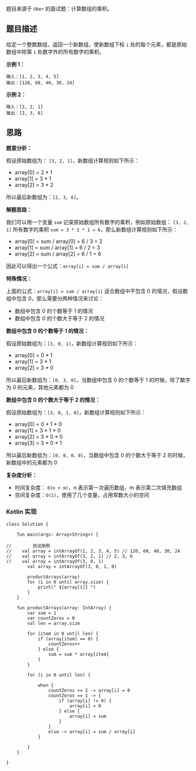 题目来源于 `Uber` 的面试题：计算数组的乘积。

## 题目描述

给定一个整数数组，返回一个新数组，使新数组下标 `i` 处的每个元素，都是原始数组中除第 `i` 处数字外的所有数字的乘积。

**示例 1：**

```
输入：[1, 2, 3, 4, 5]
输出：[120, 60, 40, 30, 24]
```

**示例 2：**

```
输入：[3, 2, 1]
输出：[2, 3, 6]
```

## 思路

**题意分析：**

假设原始数组为： `[3, 2, 1]`，新数组计算规则如下所示：

* array[0] = 2 * 1
* array[1] = 3 * 1
* array[2] = 3 * 2

所以最后新数组为：`[2, 3, 6]`。

**解题思路：**

我们可以用一个变量 `sum` 记录原始数组所有数字的乘积，例如原始数组： `[3, 2, 1]` 所有数字的乘积 `sum = 3 * 2 * 1 = 6`，那么新数组计算规则如下所示：

* array[0] = sum / array[0] = 6 / 3 = 2
* array[1] = sum / array[1] = 6 / 2 = 3
* array[2] = sum / array[2] = 6 / 1 = 6

因此可以得出一个公式：`array[i] = sum / array[i]`

**特殊情况：**

上面的公式：`array[i] = sum / array[i]` 适合数组中不包含 0 的情况，假设数组中包含 0，那么需要分两种情况来讨论：

* 数组中包含 0 的个数等于 1 的情况
* 数组中包含 0 的个数大于等于 2 的情况

**数组中包含 0 的个数等于 1 的情况：**

假设原始数组为：`[3, 0, 1]`，新数组计算规则如下所示：

* array[0] = 0 * 1
* array[1] = 3 * 1
* array[2] = 3 * 0

所以最后新数组为：`[0, 3, 0]`，当数组中包含 0 的个数等于 1 的时候，除了数字为 0 的元素，其他元素都为 0


**数组中包含 0 的个数大于等于 2 的情况：**

假设原始数组为：`[3, 0, 1, 0]`，新数组计算规则如下所示：

* array[0] = 0 * 1 * 0
* array[1] = 3 * 1 * 0
* array[2] = 3 * 0 * 0
* array[3] = 3 * 0 * 1

所以最后新数组为：`[0, 0, 0，0]`，当数组中包含 0 的个数大于等于 2 的时候，新数组中的元素都为 0 

**复杂度分析：**

* 时间复杂度： `0(n + m)`，n 表示第一次遍历数组，m 表示第二次填充数组
* 空间复杂度：`O(1)`，使用了几个变量，占用常数大小的空间

### Kotlin 实现

```
class Solution {

    fun main(args: Array<String>) {

//        测试用例
//    val array = intArrayOf(1, 2, 3, 4, 5) // 120, 60, 40, 30, 24
//    val array = intArrayOf(3, 2, 1) // 2, 3, 6
//    val array = intArrayOf(3, 0, 1)
        val array = intArrayOf(3, 0, 1, 0)

        productArrays(array)
        for (i in 0 until array.size) {
            print(" ${array[i]} ")
        }
    }

    fun productArrays(array: IntArray) {
        var sum = 1
        var countZeros = 0
        val len = array.size

        for (item in 0 until len) {
            if (array[item] == 0) {
                countZeros++
            } else {
                sum = sum * array[item]
            }
        }

        for (i in 0 until len) {

            when {
                countZeros >= 2 -> array[i] = 0
                countZeros == 1 -> {
                    if (array[i] != 0) {
                        array[i] = 0
                    } else {
                        array[i] = sum
                    }
                }
                else -> array[i] = sum / array[i]
            }

        }
    }

}
```

